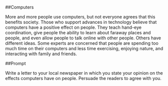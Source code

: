 ##Computers
<p>
More and more people use computers, but not everyone agrees that this benefits society. Those who support advances in technology believe that computers have a positive effect on people. They teach hand-eye coordination, give people the ability to learn about faraway places and people, and even allow people to talk online with other people. Others have different ideas. Some experts are concerned that people are spending too much time on their computers and less time exercising, enjoying nature, and interacting with family and friends.
</p>
##Prompt
<p>
Write a letter to your local newspaper in which you state your opinion on the effects computers have on people. Persuade the readers to agree with you.
</p>